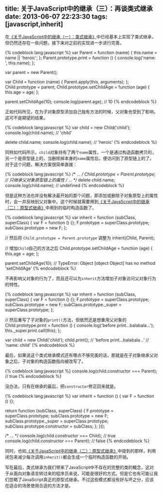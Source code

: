 title: 关于JavaScript中的继承（三）：再谈类式继承
date: 2013-06-07 22:23:30
tags: [javascript,inherit]
---
在[《关于JavaScript中的继承（一）：类式继承》](/2013/05/30/learn-javascript-inherit-class/)中已经基本上实现了类式继承，但仍然还存在一些问题，接下来对之前的实现进一步进行完善。  

{% codeblock lang:javascript %}
var Parent = function (name) {
  this.name = name || 'heroic';
};
Parent.prototype.print = function () {
  console.log('name: ', this.name);
};

var parent = new Parent();

var Child = function (name) {
  Parent.apply(this, arguments);
};
Child.prototype = parent;
Child.prototype.setChildAge = function (age) {
  this.age = age;
};

parent.setChildAge(10);
console.log(parent.age);  // 10
{% endcodeblock %}

正如代码所见，在为子对象原型添加自己独有方法的时候，父对象也受到了影响，这可不是期望的结果。  

{% codeblock lang:javascript %}
var child = new Child('child');
console.log(child.name);  // 'child'

delete child.name;
console.log(child.name);  // 'heroic'
{% endcodeblock %}

同样如代码所示，`child`对象持有了两个`name`属性，一个是通过构造函数拷贝的，另一个是原型链上的，当删除掉本身的`name`属性后，便访问到了原型链上的了。对于这个问题，解决方案很简单直接：  

{% codeblock lang:javascript %}
/* ... */
Child.prototype = Parent.prototype;  // 只继承父对象原型链上的属性
/* ... */
delete child.name;
console.log(child.name);  // undefined
{% endcodeblock %}

但是这种方法也并没有解决最开始的那个问题，即添加或删除子对象原型上的属性时，会一并反映到父对象中。这个时候就需要用到[《关于JavaScript中的继承（二）：原型式继承》](/2013/06/02/learn-javascript-inherit-proto/)中用到的临时构造函数了。  

<!-- more -->

{% codeblock lang:javascript %}
var inherit = function (subClass, superClass) {
  var F = function () {};
  F.prototype = superClass.prototype;
  subClass.prototype = new F;
};

// 然后将 `Child.prototype = Parent.prototype` 调整为
inherit(Child, Parent);

// 增加`Child`自己的方法之后
Child.prototype.setChildAge = function (age) {
  this.age = age;
};

parent.setChildAge(10);  // TypeError: Object [object Object] has no method 'setChildAge'
{% endcodeblock %}

不再影响父对象的行为了，而且还可以为`inherit`方法增加子对象访问父对象行为的特性。  

{% codeblock lang:javascript %}
var inherit = function (subClass, superClass) {
  var F = function () {};
  F.prototype = superClass.prototype;
  subClass.prototype = new F;
  subClass.prototype._super = superClass.prototype;
};

// 然后重写了子对象的`print()`方法，但依然还是想重用父对象的
Child.prototype.print = function () {
  console.log('before print...balabala...');
  this._super.print.call(this);
};

var child = new Child('child');
child.print();  // 'before print...balabala...'
                // 'name:  child'
{% endcodeblock %}

最后，如果说这个类式继承模式还有哪点不够完美的话，那就是在子对象继承父对象之后，子对象的构造函数指向被改写了。  

{% codeblock lang:javascript %}
console.log(child.constructor === Parent);  // true
{% endcodeblock %}

没办法，只有在继承的最后，把`constructor`修正回来就是。  

{% codeblock lang:javascript %}
var inherit = function () {
  var F = function () {};

  return function (subClass, superClass) {
    F.prototype = superClass.prototype;
    subClass.prototype = new F;
    subClass.prototype._super = superClass.prototype;
    subClass.prototype.constructor = subClass;
  };
}();

/* ... */
console.log(child.constructor === Child);  // true
console.log(child.constructor === Parent);  // false
{% endcodeblock %}

同时，也如[《关于JavaScript中的继承（二）：原型式继承》](/2013/06/02/learn-javascript-inherit-proto/)中提到的那样，利用闭包来减少每次调用`inherit()`都会生成一个临时构造函数的开销。  

写在最后，类式继承为我们带来了JavaScript中不存在的完整的类的概念，这对于从面向对象语言转过来的程序员来说，可能是很好的方式。但是它也有可能让我们忽略了JavaScript真正的原型式继承。不过这些模式都没有好与坏之分，应该在适合的场景使用合适的方法才是。
